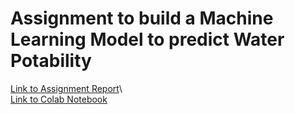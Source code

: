 # Assignment to build a Machine Learning Model to predict Water Potability

[Link to Assignment Report](https://docs.google.com/document/d/1o9sadvyu-EmX0_dQUNdw-nzbrcEUcyRdzoCWmE5rmtY/edit?usp=sharing)\  
[Link to Colab Notebook](https://colab.research.google.com/drive/1qrg2o-UnD7Q6CKtZuZsnIZmKP-CxEfyp?usp=sharing)
